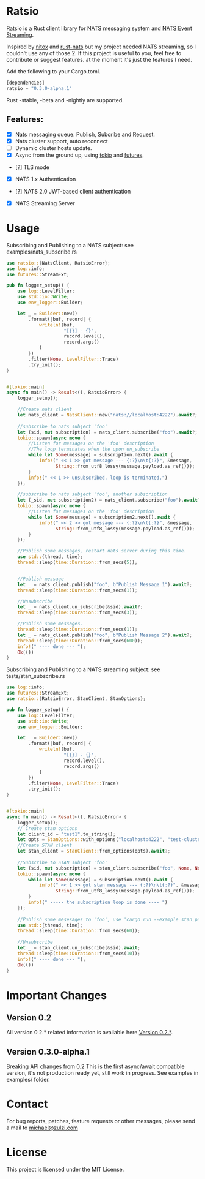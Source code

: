 # Ratsio

Ratsio is a Rust client library for [NATS](https://nats.io) messaging system and [NATS Event Streaming](https://nats.io/documentation/streaming/nats-streaming-intro/).

Inspired by [nitox](https://raw.githubusercontent.com/YellowInnovation/nitox) and [rust-nats](https://github.com/jedisct1/rust-nats) but my project needed NATS streaming, so I couldn't use any of those 2. If this project is useful to you, feel free to contribute or suggest features. at the moment it's just the features I need.

Add the following to your Cargo.toml.

```rust
[dependencies]
ratsio = "0.3.0-alpha.1"
```
Rust -stable, -beta and -nightly are supported.

## Features:
- [x] Nats messaging queue. Publish, Subcribe and Request.
- [x] Nats cluster support, auto reconnect 
- [ ] Dynamic cluster hosts update. 
- [x] Async from the ground up, using  [tokio](https://crates.io/crates/tokio) and [futures](https://crates.io/crates/futures).
- [?] TLS mode
- [x] NATS 1.x Authentication
- [?] NATS 2.0 JWT-based client authentication
- [x] NATS Streaming Server
# Usage

Subscribing and Publishing to a NATS subject: see examples/nats_subscribe.rs
```rust
use ratsio::{NatsClient, RatsioError};
use log::info;
use futures::StreamExt;

pub fn logger_setup() {
    use log::LevelFilter;
    use std::io::Write;
    use env_logger::Builder;

    let _ = Builder::new()
        .format(|buf, record| {
            writeln!(buf,
                     "[{}] - {}",
                     record.level(),
                     record.args()
            )
        })
        .filter(None, LevelFilter::Trace)
        .try_init();
}


#[tokio::main]
async fn main() -> Result<(), RatsioError> {
    logger_setup();

    //Create nats client
    let nats_client = NatsClient::new("nats://localhost:4222").await?;
    
    //subscribe to nats subject 'foo'
    let (sid, mut subscription) = nats_client.subscribe("foo").await?;
    tokio::spawn(async move {
        //Listen for messages on the 'foo' description 
        //The loop terminates when the upon un_subscribe
        while let Some(message) = subscription.next().await {
            info!(" << 1 >> got message --- {:?}\n\t{:?}", &message,
                  String::from_utf8_lossy(message.payload.as_ref()));
        }
        info!(" << 1 >> unsubscribed. loop is terminated.")
    });

    //subscribe to nats subject 'foo', another subscription 
    let (_sid, mut subscription2) = nats_client.subscribe("foo").await?;
    tokio::spawn(async move {
        //Listen for messages on the 'foo' description
        while let Some(message) = subscription2.next().await {
            info!(" << 2 >> got message --- {:?}\n\t{:?}", &message,
                  String::from_utf8_lossy(message.payload.as_ref()));
        }
    });

    //Publish some messages, restart nats server during this time.
    use std::{thread, time};
    thread::sleep(time::Duration::from_secs(5));


    //Publish message
    let _ = nats_client.publish("foo", b"Publish Message 1").await?;
    thread::sleep(time::Duration::from_secs(1));

    //Unsubscribe
    let _ = nats_client.un_subscribe(&sid).await?;
    thread::sleep(time::Duration::from_secs(3));

    //Publish some messages.
    thread::sleep(time::Duration::from_secs(1));
    let _ = nats_client.publish("foo", b"Publish Message 2").await?;
    thread::sleep(time::Duration::from_secs(600));
    info!(" ---- done --- ");
    Ok(())
}
```

Subscribing and Publishing to a NATS streaming subject: see tests/stan_subscribe.rs
``` rust
use log::info;
use futures::StreamExt;
use ratsio::{RatsioError, StanClient, StanOptions};

pub fn logger_setup() {
    use log::LevelFilter;
    use std::io::Write;
    use env_logger::Builder;

    let _ = Builder::new()
        .format(|buf, record| {
            writeln!(buf,
                     "[{}] - {}",
                     record.level(),
                     record.args()
            )
        })
        .filter(None, LevelFilter::Trace)
        .try_init();
}


#[tokio::main]
async fn main() -> Result<(), RatsioError> {
    logger_setup();
    // Create stan options
    let client_id = "test1".to_string();
    let opts = StanOptions::with_options("localhost:4222", "test-cluster", &client_id[..]);
    //Create STAN client
    let stan_client = StanClient::from_options(opts).await?;
    
    //Subscribe to STAN subject 'foo'
    let (sid, mut subscription) = stan_client.subscribe("foo", None, None).await?;
    tokio::spawn(async move {
        while let Some(message) = subscription.next().await {
            info!(" << 1 >> got stan message --- {:?}\n\t{:?}", &message,
                  String::from_utf8_lossy(message.payload.as_ref()));
        }
        info!(" ----- the subscription loop is done ---- ")
    });
    
    //Publish some mesesages to 'foo', use 'cargo run --example stan_publish foo "hi there"' 
    use std::{thread, time};
    thread::sleep(time::Duration::from_secs(60));
    
    //Unsubscribe 
    let _ = stan_client.un_subscribe(&sid).await;
    thread::sleep(time::Duration::from_secs(10));
    info!(" ---- done --- ");
    Ok(())
}    
```
#  Important Changes

## Version 0.2
All version 0.2.* related information is available here [Version 0.2.*](https://github.com/mnetship/ratsio/tree/ratsio-0.2https://github.com/mnetship/ratsio/tree/ratsio-0.2). 

## Version 0.3.0-alpha.1
Breaking API changes from 0.2
This is the first async/await compatible version, it's not production ready yet, still work in progress.
See examples in examples/ folder.


# Contact
For bug reports, patches, feature requests or other messages, please send a mail to michael@zulzi.com

# License
This project is licensed under the MIT License.


